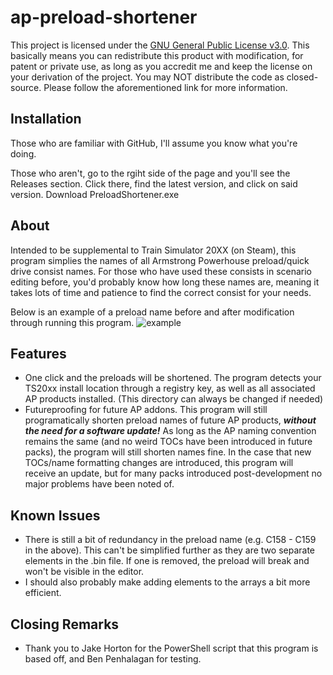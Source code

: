 # ap-preload-shortener
This project is licensed under the [GNU General Public License v3.0](https://www.gnu.org/licenses/gpl-3.0.txt). This basically means you can redistribute this product with modification, for patent or private use, as long as you accredit me and keep the license on your derivation of the project. You may NOT distribute the code as closed-source. Please follow the aforementioned link for more information.

## Installation
Those who are familiar with GitHub, I'll assume you know what you're doing.

Those who aren't, go to the rgiht side of the page and you'll see the Releases section. Click there, find the latest version, and click on said version. Download PreloadShortener.exe

## About
Intended to be supplemental to Train Simulator 20XX (on Steam), this program simplies the names of all Armstrong Powerhouse preload/quick drive consist names. For those who have used these consists in scenario editing before, you'd probably know how long these names are, meaning it takes lots of time and patience to find the correct consist for your needs.

Below is an example of a preload name before and after modification through running this program.
![example](https://cdn.discordapp.com/attachments/735213126567329905/805883635315507201/unknown.png)

## Features
- One click and the preloads will be shortened. The program detects your TS20xx install location through a registry key, as well as all associated AP products installed. (This directory can always be changed if needed)
- Futureproofing for future AP addons. This program will still programatically shorten preload names of future AP products, ***without the need for a software update!*** As long as the AP naming convention remains the same (and no weird TOCs have been introduced in future packs), the program will still shorten names fine. In the case that new TOCs/name formatting changes are introduced, this program will receive an update, but for many packs introduced post-development no major problems have been noted of.

## Known Issues
- There is still a bit of redundancy in the preload name (e.g. C158 - C159 in the above). This can't be simplified further as they are two separate elements in the .bin file. If one is removed, the preload will break and won't be visible in the editor.
- I should also probably make adding elements to the arrays a bit more efficient.

## Closing Remarks
- Thank you to Jake Horton for the PowerShell script that this program is based off, and Ben Penhalagan for testing.
